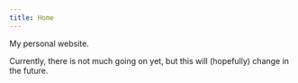 ```yaml
---
title: Home
---
```


My personal website.

Currently, there is not much going on yet, but this will (hopefully) change in the future.

